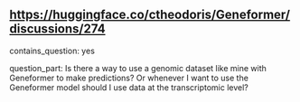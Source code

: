 ## https://huggingface.co/ctheodoris/Geneformer/discussions/274

contains_question: yes

question_part: Is there a way to use a genomic dataset like mine with Geneformer to make predictions? Or whenever I want to use the Geneformer model should I use data at the transcriptomic level?